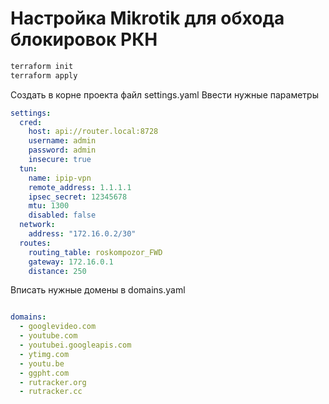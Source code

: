 # Настройка Mikrotik для обхода блокировок РКН

```bash
terraform init
terraform apply
```

Создать в корне проекта файл settings.yaml
Ввести нужные параметры 

```yaml
settings:
  cred:
    host: api://router.local:8728
    username: admin
    password: admin
    insecure: true
  tun:
    name: ipip-vpn
    remote_address: 1.1.1.1
    ipsec_secret: 12345678
    mtu: 1300
    disabled: false
  network:
    address: "172.16.0.2/30"
  routes:
    routing_table: roskompozor_FWD
    gateway: 172.16.0.1
    distance: 250
```

Вписать нужные домены в domains.yaml


```yaml

domains:
  - googlevideo.com
  - youtube.com
  - youtubei.googleapis.com
  - ytimg.com
  - youtu.be
  - ggpht.com
  - rutracker.org
  - rutracker.cc

  ```